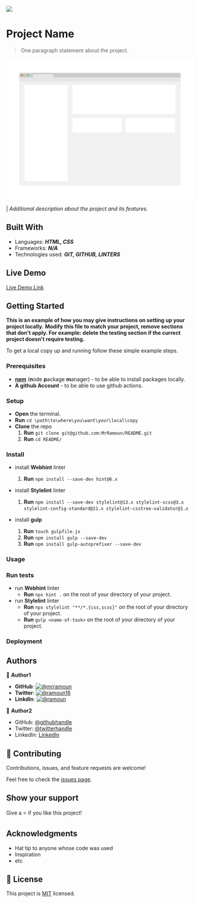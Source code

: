 [![](https://img.shields.io/static/v1?label=BY&message=RAMOUN&color=birghtgreen)](https://mrramoun.github.io)

# Project Name

> One paragraph statement about the project.

![screenshot](images/app_screenshot.png)

| *Additional description about the project and its features.*

## Built With

- Languages: _**HTML, CSS**_
- Frameworks: _**N/A**_
- Technologies used: _**GIT, GITHUB, LINTERS**_

## Live Demo

[Live Demo Link](https://livedemo.com)

## Getting Started

**This is an example of how you may give instructions on setting up your project locally.**
**Modify this file to match your project, remove sections that don't apply. For example: delete the testing section if the currect project doesn't require testing.**

To get a local copy up and running follow these simple example steps.

### Prerequisites

- [**npm**](https://nodejs.org) (**n**ode **p**ackage **m**anager) - to be able to install packages locally.
- **A github Account** - to be able to use github actions.

### Setup

- **Open** the terminal.
- **Run** `cd \path\to\where\you\want\your\local\copy`
- **Clone** the repo
  1. **Run** `git clone git@github.com:MrRamoun/README.git`
  2. **Run** `cd README/`

### Install

- install **Webhint** linter

  1. **Run** `npm install --save-dev hint@6.x`

- install **Stylelint** linter

  1. **Run** `npm install --save-dev stylelint@13.x stylelint-scss@3.x stylelint-config-standard@21.x stylelint-csstree-validator@1.x`

- install **gulp**

  1. **Run** `touch gulpfile.js`
  1. **Run** `npm install gulp --save-dev`
  1. **Run** `npm install gulp-autoprefixer --save-dev`

### Usage

### Run tests

- run **Webhint** linter
  - **Run** `npx hint .` on the root of your directory of your project.
- run **Stylelint** linter
  - **Run** `npx stylelint "**/*.{css,scss}"` on the root of your directory of your project.
  - **Run** `gulp <name-of-task>` on the root of your directory of your project.

### Deployment

## Authors

👤 **Author1**

- **GitHub**: [![@mrramoun](https://img.shields.io/github/followers/MrRamoun?label=Ramoun&style=social)](https://github.com/mrramoun)
- **Twitter**: [![@ramoun16](https://img.shields.io/twitter/follow/ramoun16?label=ramoun16&style=social)](https://twitter.com/ramoun16)
- **LinkdIn**: [![@ramoun](https://img.shields.io/github/followers/ramon?label=ramoun&logo=linkedin&style=social)](https://www.linkedin.com/in/ramoun/)

👤 **Author2**

- GitHub: [@githubhandle](https://github.com/githubhandle)
- Twitter: [@twitterhandle](https://twitter.com/twitterhandle)
- LinkedIn: [LinkedIn](https://linkedin.com/linkedinhandle)

## 🤝 Contributing

Contributions, issues, and feature requests are welcome!

Feel free to check the [issues page](issues/).

## Show your support

Give a ⭐️ if you like this project!

## Acknowledgments

- Hat tip to anyone whose code was used
- Inspiration
- etc

## 📝 License

This project is [MIT](/LICENSE) licensed.
